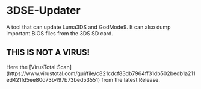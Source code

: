 # 3DSE-Updater
A tool that can update Luma3DS and GodMode9. It can also dump important BIOS files from the 3DS SD card.

<h2>THIS IS NOT A VIRUS!</h2>
Here the [VirusTotal Scan](https://www.virustotal.com/gui/file/c821cdcf83db7964ff31db502bedb1a211ed421fd5ee80d73b497b73bed53551) from the latest Release.
